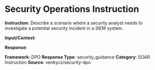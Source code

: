 # Security Operations Instruction

**Instruction**: Describe a scenario where a security analyst needs to investigate a potential security incident in a SIEM system.

**Input/Context**: 

**Response**: 

**Framework**: DPO
**Response Type**: security_guidance
**Category**: SOAR Instruction
**Source**: venkycs/security-dpo
